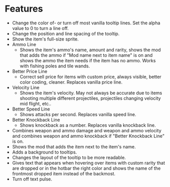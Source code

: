 # Features

- Change the color of- or turn off most vanilla tooltip lines. Set the alpha value to 0 to turn a line off.
- Change the position and line spacing of the tooltip.
- Show the item's full-size sprite.
- Ammo Line
  - Shows the item's ammo's name, amount and rarity, shows the mod that adds the ammo if "Mod name next to item name" is on and shows the ammo the item needs if the item has no ammo. Works with fishing poles and tile wands.
- Better Price Line
  - Correct sell price for items with custom price, always visible, better color coding, cleaner. Replaces vanilla price line.
- Velocity Line
  - Shows the item's velocity. May not always be accurate due to items shooting multiple different projectiles, projectiles changing velocity mid flight, etc..
- Better Speed Line
  - Shows attacks per second. Replaces vanilla speed line.
- Better Knockback Line
  - Shows knockback as a number. Replaces vanilla knockback line.
- Combines weapon and ammo damage and weapon and ammo velocity and combines weapon and ammo knockback if "Better Knockback Line" is on.
- Shows the mod that adds the item next to the item's name.
- Adds a background to tooltips.
- Changes the layout of the tooltip to be more readable.
- Gives text that appears when hovering over items with custom rarity that are dropped or in the hotbar the right color and shows the name of the frontmost dropped item instead of the backmost.
- Turn off text pulse.

